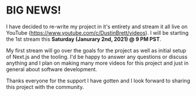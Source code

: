 # BIG NEWS!

I have decided to re-write my project in it's entirety and stream it all live on YouTube (https://www.youtube.com/c/DustinBrett/videos). I will be starting the 1st stream this **Saturday (Janurary 2nd, 2021) @ 9 PM PST**.

My first stream will go over the goals for the project as well as initial setup of Next.js and the tooling. I'd be happy to answer any questions or discuss anything and I plan on making many more videos for this project and just in general about software development.

Thanks everyone for the support I have gotten and I look forward to sharing this project with the community.
